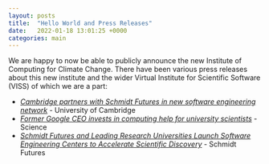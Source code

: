 ```yaml
---
layout: posts
title:  "Hello World and Press Releases"
date:   2022-01-18 13:01:25 +0000
categories: main
---
```


We are happy to now be able to publicly announce the new
Institute of Computing for Climate Change. 
There have been various press releases about this new institute and the
wider Virtual Institute for Scientific Software (VISS) of which we are
a part:

<ul>
<li><a href="https://www.cam.ac.uk/research/news/cambridge-partners-with-schmidt-futures-in-new-software-engineering-network"><i>Cambridge partners with Schmidt Futures in new software engineering network</i></a> - University of Cambridge</li>

<li><a href="https://www.science.org/content/article/former-google-ceo-invests-computing-help-university-scientists"><i>Former Google CEO invests in computing help for university scientists</i></a> - Science</li>

<li><a href="https://www.schmidtfutures.com/schmidt-futures-and-leading-research-universities-launch-software-engineering-centers-to-accelerate-scientific-discovery/"><i>
Schmidt Futures and Leading Research Universities Launch Software Engineering Centers to Accelerate Scientific Discovery</i></a> - Schmidt Futures
</li>
</ul>